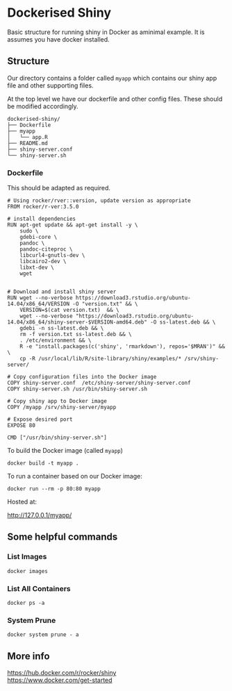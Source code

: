 # Dockerised Shiny

Basic structure for running shiny in Docker as aminimal example. It is assumes you have docker installed. 

## Structure  

Our directory contains a folder called `myapp` which contains our shiny app
file and other supporting files. 

At the top level we have our dockerfile and other config files. These should
be modified accordingly.

```
dockerised-shiny/
├── Dockerfile
├── myapp
│   └── app.R
├── README.md
├── shiny-server.conf
└── shiny-server.sh

```

### Dockerfile   

This should be adapted as required. 

```
# Using rocker/rver::version, update version as appropriate
FROM rocker/r-ver:3.5.0

# install dependencies
RUN apt-get update && apt-get install -y \
    sudo \
    gdebi-core \
    pandoc \
    pandoc-citeproc \
    libcurl4-gnutls-dev \
    libcairo2-dev \
    libxt-dev \
    wget


# Download and install shiny server
RUN wget --no-verbose https://download3.rstudio.org/ubuntu-14.04/x86_64/VERSION -O "version.txt" && \
    VERSION=$(cat version.txt)  && \
    wget --no-verbose "https://download3.rstudio.org/ubuntu-14.04/x86_64/shiny-server-$VERSION-amd64.deb" -O ss-latest.deb && \
    gdebi -n ss-latest.deb && \
    rm -f version.txt ss-latest.deb && \
    . /etc/environment && \
    R -e "install.packages(c('shiny', 'rmarkdown'), repos='$MRAN')" && \
    cp -R /usr/local/lib/R/site-library/shiny/examples/* /srv/shiny-server/

# Copy configuration files into the Docker image
COPY shiny-server.conf  /etc/shiny-server/shiny-server.conf
COPY shiny-server.sh /usr/bin/shiny-server.sh

# Copy shiny app to Docker image
COPY /myapp /srv/shiny-server/myapp

# Expose desired port
EXPOSE 80

CMD ["/usr/bin/shiny-server.sh"] 

```

To build the Docker image (called `myapp`)  

```
docker build -t myapp .
```

To run a container based on our Docker image:  

```
docker run --rm -p 80:80 myapp
```

Hosted at: 

http://127.0.0.1/myapp/


## Some helpful commands

### List Images  

```
docker images 
```

### List All Containers

```
docker ps -a
```

### System Prune

```
docker system prune - a
```  

## More info  
https://hub.docker.com/r/rocker/shiny    
https://www.docker.com/get-started
